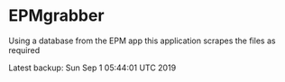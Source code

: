 # EPMgrabber
Using a database from the EPM app this application scrapes the files as required


Latest backup: Sun Sep 1 05:44:01 UTC 2019
